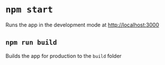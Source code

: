 # `npm start`

Runs the app in the development mode at [http://localhost:3000](http://localhost:3000)

## `npm run build`

Builds the app for production to the `build` folder
